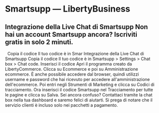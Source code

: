 # Smartsupp — LibertyBusiness
## Integrazione della Live Chat di Smartsupp Non hai un account Smartsupp ancora? Iscriviti gratis in solo 2 minuti.
  Copia il codice Il tuo codice è in Smar
Integrazione della Live Chat di Smartsupp
Copia il codice
Il tuo codice è in Smartsupp > Settings > Chat box > Chat code.
Inserisci il codice
Apri il programma creato da LibertyCommerce. Clicca su Ecommerce e poi su Amministrazione ecommerce.
È anche possibile accedere dal browser, quindi utilizzi username e password che hai ricevuto per accedere all'amministrazione dell'ecommerce.
Poi entri negli Strumenti di Marketing e clicca su Codici di tracciamento.
Ora inserisci il codice Smartsupp nel Tracciamento per tutte le pagine e clicca su Salva.
Sei ancora confuso? Contattaci tramite la chat box nella tua dashboard e saremo felici di aiutarti. Si prega di notare che il servizio clienti è incluso solo nei pacchetti a pagamento.

